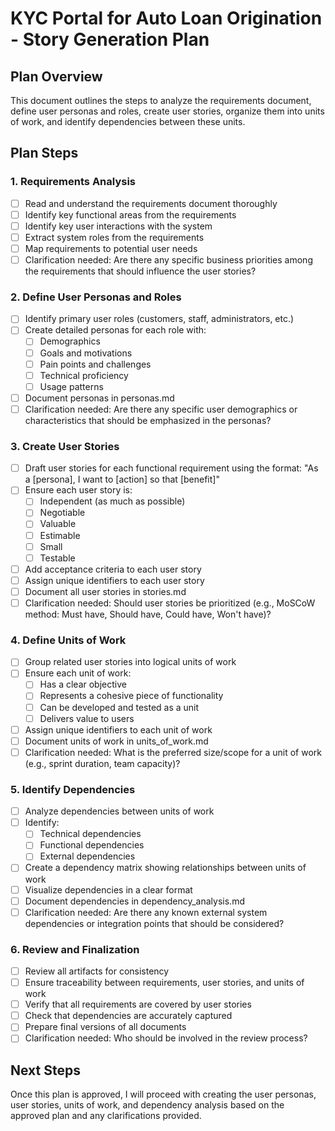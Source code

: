 # KYC Portal for Auto Loan Origination - Story Generation Plan

## Plan Overview
This document outlines the steps to analyze the requirements document, define user personas and roles, create user stories, organize them into units of work, and identify dependencies between these units.

## Plan Steps

### 1. Requirements Analysis
- [ ] Read and understand the requirements document thoroughly
- [ ] Identify key functional areas from the requirements
- [ ] Identify key user interactions with the system
- [ ] Extract system roles from the requirements
- [ ] Map requirements to potential user needs
- [ ] Clarification needed: Are there any specific business priorities among the requirements that should influence the user stories?

### 2. Define User Personas and Roles
- [ ] Identify primary user roles (customers, staff, administrators, etc.)
- [ ] Create detailed personas for each role with:
  - [ ] Demographics
  - [ ] Goals and motivations
  - [ ] Pain points and challenges
  - [ ] Technical proficiency
  - [ ] Usage patterns
- [ ] Document personas in personas.md
- [ ] Clarification needed: Are there any specific user demographics or characteristics that should be emphasized in the personas?

### 3. Create User Stories
- [ ] Draft user stories for each functional requirement using the format: "As a [persona], I want to [action] so that [benefit]"
- [ ] Ensure each user story is:
  - [ ] Independent (as much as possible)
  - [ ] Negotiable
  - [ ] Valuable
  - [ ] Estimable
  - [ ] Small
  - [ ] Testable
- [ ] Add acceptance criteria to each user story
- [ ] Assign unique identifiers to each user story
- [ ] Document all user stories in stories.md
- [ ] Clarification needed: Should user stories be prioritized (e.g., MoSCoW method: Must have, Should have, Could have, Won't have)?

### 4. Define Units of Work
- [ ] Group related user stories into logical units of work
- [ ] Ensure each unit of work:
  - [ ] Has a clear objective
  - [ ] Represents a cohesive piece of functionality
  - [ ] Can be developed and tested as a unit
  - [ ] Delivers value to users
- [ ] Assign unique identifiers to each unit of work
- [ ] Document units of work in units_of_work.md
- [ ] Clarification needed: What is the preferred size/scope for a unit of work (e.g., sprint duration, team capacity)?

### 5. Identify Dependencies
- [ ] Analyze dependencies between units of work
- [ ] Identify:
  - [ ] Technical dependencies
  - [ ] Functional dependencies
  - [ ] External dependencies
- [ ] Create a dependency matrix showing relationships between units of work
- [ ] Visualize dependencies in a clear format
- [ ] Document dependencies in dependency_analysis.md
- [ ] Clarification needed: Are there any known external system dependencies or integration points that should be considered?

### 6. Review and Finalization
- [ ] Review all artifacts for consistency
- [ ] Ensure traceability between requirements, user stories, and units of work
- [ ] Verify that all requirements are covered by user stories
- [ ] Check that dependencies are accurately captured
- [ ] Prepare final versions of all documents
- [ ] Clarification needed: Who should be involved in the review process? 

## Next Steps
Once this plan is approved, I will proceed with creating the user personas, user stories, units of work, and dependency analysis based on the approved plan and any clarifications provided.
